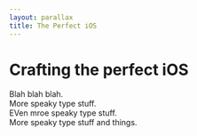 ```yaml
---
layout: parallax
title: The Perfect iOS
---
```

<div id="headerwrap">
		<div class="container">
			<div class="row centered">
				<div class="col-lg-10 col-lg-offset-1">
				<h1>Crafting the <b>perfect</b> iOS</h1>
				</div>
			</div><!-- row -->
		</div><!-- container -->
	</div><!-- headerwrap -->

<!-- Section 1 -->
<section id="intropara" data-speed="8" data-type="background">
	<article>Blah blah blah.</article>
</section>
<!-- Section 2 -->
<section id="bodypara" data-speed="6" data-type="background">
	<article>More speaky type stuff.</article>
</section>
<!-- Section 3 -->
<section id="tailpara" data-speed="4" data-type="background">
	<article>EVen mroe speaky type stuff.</article>
</section>
<!-- Section 4 -->
<section id="closerpara" data-speed="2" data-type="background">
	<article>More speaky type stuff and things.</article>
</section>